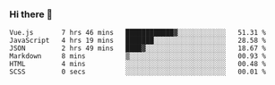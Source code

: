 ### Hi there 👋

<!--
**hjklink/hjklink** is a ✨ _special_ ✨ repository because its `README.md` (this file) appears on your GitHub profile.

Here are some ideas to get you started:

- 🔭 I’m currently working on ...
- 🌱 I’m currently learning ...
- 👯 I’m looking to collaborate on ...
- 🤔 I’m looking for help with ...
- 💬 Ask me about ...
- 📫 How to reach me: ...
- 😄 Pronouns: ...
- ⚡ Fun fact: ...
-->


<!--START_SECTION:waka-->

```text
Vue.js       7 hrs 46 mins   ████████████▓░░░░░░░░░░░░   51.31 %
JavaScript   4 hrs 19 mins   ███████░░░░░░░░░░░░░░░░░░   28.58 %
JSON         2 hrs 49 mins   ████▓░░░░░░░░░░░░░░░░░░░░   18.67 %
Markdown     8 mins          ▒░░░░░░░░░░░░░░░░░░░░░░░░   00.93 %
HTML         4 mins          ░░░░░░░░░░░░░░░░░░░░░░░░░   00.48 %
SCSS         0 secs          ░░░░░░░░░░░░░░░░░░░░░░░░░   00.01 %
```

<!--END_SECTION:waka-->

